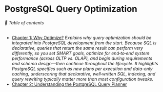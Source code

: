 # PostgreSQL Query Optimization

###### 🌈 Table of contents
- [Chapter 1: Why Optimize?](./chap01/README.md)
  _Explains why query optimization should be integrated into PostgreSQL development from the start. Because SQL is declarative, queries that return the same result can perform very differently, so you set SMART goals, optimize for end‑to‑end system performance (across OLTP vs. OLAP), and begin during requirements and schema design—then continue throughout the lifecycle. It highlights PostgreSQL specifics such as new plans per execution and data-only caching, underscoring that declarative, well‑written SQL, indexing, and query rewriting typically matter more than most configuration tweaks._
- [Chapter 2: Understanding the PostgreSQL Query Planner](./chap02/README.md)